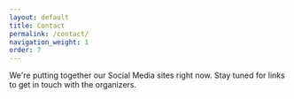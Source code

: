 ```yaml
---
layout: default
title: Contact
permalink: /contact/
navigation_weight: 1
order: 7
---
```


We're putting together our Social Media sites right now. Stay tuned for links to get in touch with the organizers.
